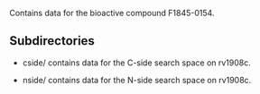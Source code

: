 Contains data for the bioactive compound F1845-0154.

## Subdirectories

- cside/ contains data for the C-side search space on rv1908c.

- nside/ contains data for the N-side search space on rv1908c.

